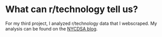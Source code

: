 # What can r/technology tell us?
For my third project, I analyzed r/technology data that I webscraped. My analysis can be found on the [NYCDSA blog](http://blog.nycdatascience.com/student-works/web-scraping/can-rtechnology-tell-us/).
